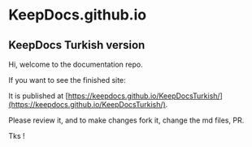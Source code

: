 # KeepDocs.github.io

## KeepDocs Turkish version

Hi, welcome to the documentation repo.

If you want to see the finished site: 

It is published at [https://keepdocs.github.io/KeepDocsTurkish/](https://keepdocs.github.io/KeepDocsTurkish/).

Please review it, and to make changes fork it, change the md files, PR.

Tks !
